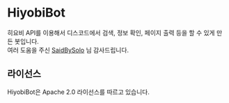 # HiyobiBot

히요비 API를 이용해서 디스코드에서 검색, 정보 확인, 페이지 출력 등을 할 수 있게 만든 봇입니다.<br>
여러 도움을 주신 [SaidBySolo](https://github.com/SaidBySolo) 님 감사드립니다.

## 라이선스

HiyobiBot은 Apache 2.0 라이선스를 따르고 있습니다.
